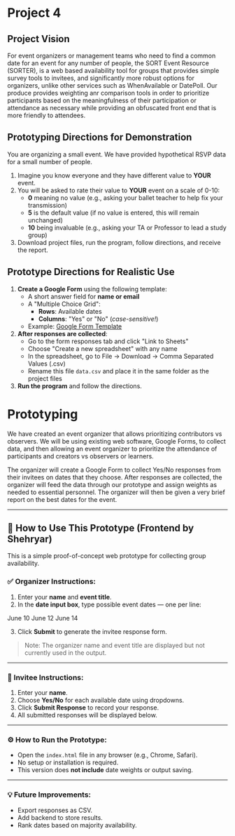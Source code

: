 # Project 4

## Project Vision

For event organizers or management teams who need to find a common date for an event for any number of people, the SORT Event Resource (SORTER), is a web based availability tool for groups that provides simple survey tools to invitees, and significantly more robust options for organizers, unlike other services such as WhenAvailable or DatePoll. Our produce provides weighting anr comparison tools in order to prioritize participants based on the meaningfulness of their participation or attendance as necessary while providing an obfuscated front end that is more friendly to attendees.

## Prototyping Directions for Demonstration

You are organizing a small event. We have provided hypothetical RSVP data for a small number of people.
1. Imagine you know everyone and they have different value to **YOUR** event.
2. You will be asked to rate their value to **YOUR** event on a scale of 0-10:
   - **0** meaning no value (e.g., asking your ballet teacher to help fix your transmission)
   - **5** is the default value (if no value is entered, this will remain unchanged)
   - **10** being invaluable (e.g., asking your TA or Professor to lead a study group)
3. Download project files, run the program, follow directions, and receive the report.

## Prototype Directions for Realistic Use

1. **Create a Google Form** using the following template:
   - A short answer field for **name or email**
   - A "Multiple Choice Grid":
     - **Rows**: Available dates
     - **Columns**: "Yes" or "No" (*case-sensitive!*)
   - Example: [Google Form Template](https://docs.google.com/forms/d/e/1FAIpQLSe7uA8irq7unqNzl2SWCOUatV7FOAupqzVya9cqleOLAMsHkQ/viewform)
2. **After responses are collected**:
   - Go to the form responses tab and click "Link to Sheets"
   - Choose "Create a new spreadsheet" with any name
   - In the spreadsheet, go to File → Download → Comma Separated Values (.csv)
   - Rename this file `data.csv` and place it in the same folder as the project files
3. **Run the program** and follow the directions.

# Prototyping

We have created an event organizer that allows prioritizing contributors vs observers. We will be using existing web software, Google Forms, to collect data, and then allowing an event organizer to prioritize the attendance of participants and creators vs observers or learners.

The organizer will create a Google Form to collect Yes/No responses from their invitees on dates that they choose. After responses are collected, the organizer will feed the data through our prototype and assign weights as needed to essential personnel. The organizer will then be given a very brief report on the best dates for the event.

---

## 🔧 How to Use This Prototype (Frontend by Shehryar)

This is a simple proof-of-concept web prototype for collecting group availability.

### ✅ Organizer Instructions:
1. Enter your **name** and **event title**.
2. In the **date input box**, type possible event dates — one per line:

June 10
June 12
June 14

3. Click **Submit** to generate the invitee response form.

> Note: The organizer name and event title are displayed but not currently used in the output.

---

### 🧍 Invitee Instructions:
1. Enter your **name**.
2. Choose **Yes/No** for each available date using dropdowns.
3. Click **Submit Response** to record your response.
4. All submitted responses will be displayed below.

---

### ⚙️ How to Run the Prototype:
- Open the `index.html` file in any browser (e.g., Chrome, Safari).
- No setup or installation is required.
- This version does **not include** date weights or output saving.

---

### 💡 Future Improvements:
- Export responses as CSV.
- Add backend to store results.
- Rank dates based on majority availability.



